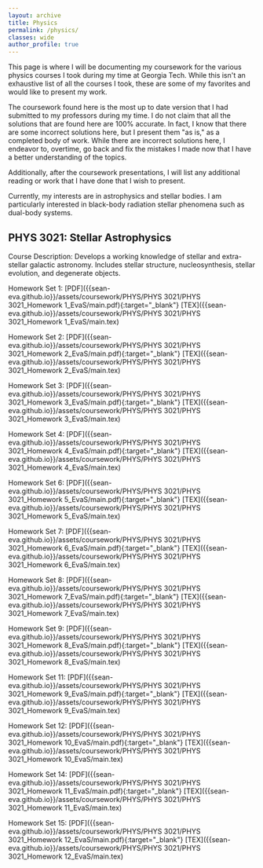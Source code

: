 ```yaml
---
layout: archive
title: Physics
permalink: /physics/
classes: wide
author_profile: true
---
```


This page is where I will be documenting my coursework for the various physics courses I took during my time at Georgia Tech. While this isn't an exhaustive list of all the courses I took, these are some of my favorites and would like to present my work.

The coursework found here is the most up to date version that I had submitted to my professors during my time. I do not claim that all the solutions that are found here are 100% accurate. In fact, I know that there are some incorrect solutions here, but I present them "as is," as a completed body of work. While there are incorrect solutions here, I endeavor to, overtime, go back and fix the mistakes I made now that I have a better understanding of the topics.

Additionally, after the coursework presentations, I will list any additional reading or work that I have done that I wish to present.

Currently, my interests are in astrophysics and stellar bodies. I am particularly interested in black-body radiation stellar phenomena such as dual-body systems.

## PHYS 3021: Stellar Astrophysics
Course Description: Develops a working knowledge of stellar and extra-stellar galactic astronomy. Includes stellar structure, nucleosynthesis, stellar evolution, and degenerate objects.

Homework Set 1: [PDF]({{sean-eva.github.io}}/assets/coursework/PHYS/PHYS 3021/PHYS 3021_Homework 1_EvaS/main.pdf){:target="_blank"} [TEX]({{sean-eva.github.io}}/assets/coursework/PHYS/PHYS 3021/PHYS 3021_Homework 1_EvaS/main.tex)

Homework Set 2: [PDF]({{sean-eva.github.io}}/assets/coursework/PHYS/PHYS 3021/PHYS 3021_Homework 2_EvaS/main.pdf){:target="_blank"} [TEX]({{sean-eva.github.io}}/assets/coursework/PHYS/PHYS 3021/PHYS 3021_Homework 2_EvaS/main.tex)

Homework Set 3: [PDF]({{sean-eva.github.io}}/assets/coursework/PHYS/PHYS 3021/PHYS 3021_Homework 3_EvaS/main.pdf){:target="_blank"} [TEX]({{sean-eva.github.io}}/assets/coursework/PHYS/PHYS 3021/PHYS 3021_Homework 3_EvaS/main.tex)

Homework Set 4: [PDF]({{sean-eva.github.io}}/assets/coursework/PHYS/PHYS 3021/PHYS 3021_Homework 4_EvaS/main.pdf){:target="_blank"} [TEX]({{sean-eva.github.io}}/assets/coursework/PHYS/PHYS 3021/PHYS 3021_Homework 4_EvaS/main.tex)

Homework Set 6: [PDF]({{sean-eva.github.io}}/assets/coursework/PHYS/PHYS 3021/PHYS 3021_Homework 5_EvaS/main.pdf){:target="_blank"} [TEX]({{sean-eva.github.io}}/assets/coursework/PHYS/PHYS 3021/PHYS 3021_Homework 5_EvaS/main.tex)

Homework Set 7: [PDF]({{sean-eva.github.io}}/assets/coursework/PHYS/PHYS 3021/PHYS 3021_Homework 6_EvaS/main.pdf){:target="_blank"} [TEX]({{sean-eva.github.io}}/assets/coursework/PHYS/PHYS 3021/PHYS 3021_Homework 6_EvaS/main.tex)

Homework Set 8: [PDF]({{sean-eva.github.io}}/assets/coursework/PHYS/PHYS 3021/PHYS 3021_Homework 7_EvaS/main.pdf){:target="_blank"} [TEX]({{sean-eva.github.io}}/assets/coursework/PHYS/PHYS 3021/PHYS 3021_Homework 7_EvaS/main.tex)

Homework Set 9: [PDF]({{sean-eva.github.io}}/assets/coursework/PHYS/PHYS 3021/PHYS 3021_Homework 8_EvaS/main.pdf){:target="_blank"} [TEX]({{sean-eva.github.io}}/assets/coursework/PHYS/PHYS 3021/PHYS 3021_Homework 8_EvaS/main.tex)

Homework Set 11: [PDF]({{sean-eva.github.io}}/assets/coursework/PHYS/PHYS 3021/PHYS 3021_Homework 9_EvaS/main.pdf){:target="_blank"} [TEX]({{sean-eva.github.io}}/assets/coursework/PHYS/PHYS 3021/PHYS 3021_Homework 9_EvaS/main.tex)

Homework Set 12: [PDF]({{sean-eva.github.io}}/assets/coursework/PHYS/PHYS 3021/PHYS 3021_Homework 10_EvaS/main.pdf){:target="_blank"} [TEX]({{sean-eva.github.io}}/assets/coursework/PHYS/PHYS 3021/PHYS 3021_Homework 10_EvaS/main.tex)

Homework Set 14: [PDF]({{sean-eva.github.io}}/assets/coursework/PHYS/PHYS 3021/PHYS 3021_Homework 11_EvaS/main.pdf){:target="_blank"} [TEX]({{sean-eva.github.io}}/assets/coursework/PHYS/PHYS 3021/PHYS 3021_Homework 11_EvaS/main.tex)

Homework Set 15: [PDF]({{sean-eva.github.io}}/assets/coursework/PHYS/PHYS 3021/PHYS 3021_Homework 12_EvaS/main.pdf){:target="_blank"} [TEX]({{sean-eva.github.io}}/assets/coursework/PHYS/PHYS 3021/PHYS 3021_Homework 12_EvaS/main.tex)